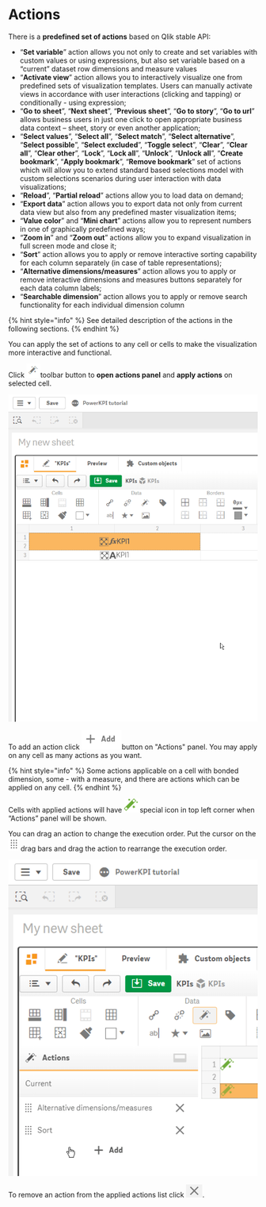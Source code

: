 # Actions


There is a **predefined set of actions** based on Qlik stable API:

* “**Set variable**” action allows you not only to create and set variables with custom values or using expressions, but also set variable based on a “current” dataset row dimensions and measure values
* “**Activate view**” action allows you to interactively visualize one from predefined sets of visualization templates. Users can manually activate views in accordance with user interactions \(clicking and tapping\) or conditionally - using expression;
* “**Go to sheet**”, “**Next sheet**”, “**Previous sheet**”, “**Go to story**”, “**Go to url**” allows business users in just one click to open appropriate business data context – sheet, story or even another application;
* “**Select values**”, “**Select all**”, “**Select match**”, “**Select alternative**”, “**Select possible**”, “**Select excluded**”, “**Toggle select**”, “**Clear**”, “**Clear all**”, “**Clear other**”, “**Lock**”, “**Lock all**”, “**Unlock**”, “**Unlock all**”, “**Create bookmark**”, “**Apply bookmark**”, “**Remove bookmark**” set of actions which will allow you to extend standard based selections model with custom selections scenarios during user interaction with data visualizations;
* “**Reload**”, “**Partial reload**” actions allow you to load data on demand;
* “**Export data**” action allows you to export data not only from current data view but also from any predefined master visualization items;
* “**Value color**” and “**Mini chart**” actions allow you to represent numbers in one of graphically predefined ways;
* “**Zoom in**” and “**Zoom out**” actions allow you to expand visualization in full screen mode and close it;
* “**Sort**” action allows you to apply or remove interactive sorting capability for each column separately \(in case of table representations\);
* “**Alternative dimensions/measures**” action allows you to apply or remove interactive dimensions and measures buttons separately for each data column labels;
* “**Searchable dimension**” action allows you to apply or remove search functionality for each individual dimension column

{% hint style="info" %}
See detailed description of the actions in the following sections.
{% endhint %}

You can apply the set of actions to any cell or cells to make the visualization more interactive and functional.

Click ![](../.gitbook/assets/image%20%281%29.png)toolbar  button to **open actions panel** and **apply actions** on selected cell.

![](../.gitbook/assets/2019-04-02_15-40-33.gif)

To add an action click ![](../.gitbook/assets/image%20%286%29.png)button on "Actions" panel. You may apply on any cell as many actions as you want.

{% hint style="info" %}
Some actions applicable on a cell with bonded dimension, some - with a measure, and there are actions which can be applied on any cell.
{% endhint %}

Cells with applied actions will have ![](../.gitbook/assets/image%20%2873%29.png)special icon in top left corner when “Actions” panel will be shown.

You can drag an action to change the execution order. Put the cursor on the ![](../.gitbook/assets/image%20%28110%29.png) drag bars and drag the action to rearrange the execution order.

![](../.gitbook/assets/2019-04-02_17-34-28.gif)

To remove an action from the applied actions list click ![](../.gitbook/assets/image%20%2891%29.png).

